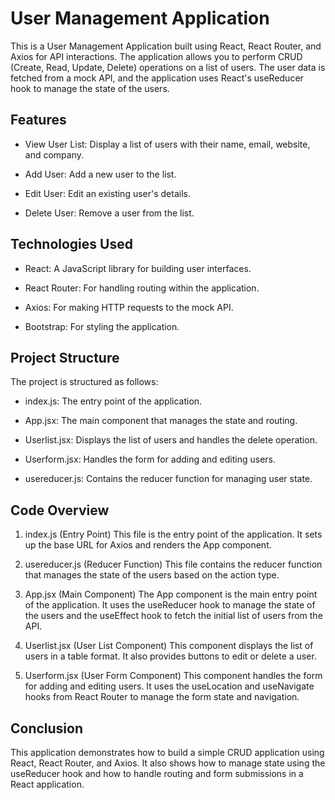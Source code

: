 # User Management Application
This is a User Management Application built using React, React Router, and Axios for API interactions. The application allows you to perform CRUD (Create, Read, Update, Delete) operations on a list of users. The user data is fetched from a mock API, and the application uses React's useReducer hook to manage the state of the users.

## Features
* View User List: Display a list of users with their name, email, website, and company.

* Add User: Add a new user to the list.

* Edit User: Edit an existing user's details.

* Delete User: Remove a user from the list.

## Technologies Used
* React: A JavaScript library for building user interfaces.

* React Router: For handling routing within the application.

* Axios: For making HTTP requests to the mock API.

* Bootstrap: For styling the application.

## Project Structure
The project is structured as follows:

* index.js: The entry point of the application.

* App.jsx: The main component that manages the state and routing.

* Userlist.jsx: Displays the list of users and handles the delete operation.

* Userform.jsx: Handles the form for adding and editing users.

* usereducer.js: Contains the reducer function for managing user state.

## Code Overview
1. index.js (Entry Point)
This file is the entry point of the application. It sets up the base URL for Axios and renders the App component.

2. usereducer.js (Reducer Function)
This file contains the reducer function that manages the state of the users based on the action type.

3. App.jsx (Main Component)
The App component is the main entry point of the application. It uses the useReducer hook to manage the state of the users and the useEffect hook to fetch the initial list of users from the API.

4. Userlist.jsx (User List Component)
This component displays the list of users in a table format. It also provides buttons to edit or delete a user.

5. Userform.jsx (User Form Component)
This component handles the form for adding and editing users. It uses the useLocation and useNavigate hooks from React Router to manage the form state and navigation.

## Conclusion
This application demonstrates how to build a simple CRUD application using React, React Router, and Axios. It also shows how to manage state using the useReducer hook and how to handle routing and form submissions in a React application.

